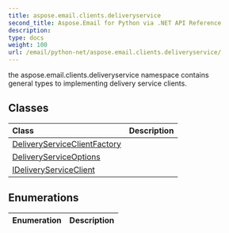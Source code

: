 ```yaml
---
title: aspose.email.clients.deliveryservice
second_title: Aspose.Email for Python via .NET API Reference
description: 
type: docs
weight: 100
url: /email/python-net/aspose.email.clients.deliveryservice/
---
```



the aspose.email.clients.deliveryservice namespace contains<br/>            general types to implementing delivery service clients.

## Classes
| Class | Description |
| :- | :- |
|[DeliveryServiceClientFactory](/email/python-net/aspose.email.clients.deliveryservice/deliveryserviceclientfactory/)||
|[DeliveryServiceOptions](/email/python-net/aspose.email.clients.deliveryservice/deliveryserviceoptions/)||
|[IDeliveryServiceClient](/email/python-net/aspose.email.clients.deliveryservice/ideliveryserviceclient/)||
## Enumerations
| Enumeration | Description |
| :- | :- |

